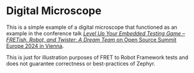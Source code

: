 # Digital Microscope

This is a simple example of a digital microscope that functioned as an
example in the conference talk [*Level Up Your Embedded Testing Game –
FRETish, Robot, and Twister: A Dream Team* on Open Source Summit Europe 2024
in Vienna](/talks/).

This is just for illustration purposes of FRET to Robot Framework tests
and does not guarantee correctness or best-practices of Zephyr.
